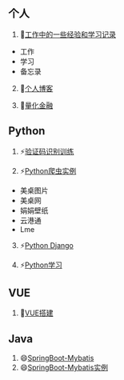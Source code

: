 
<!--

### Hi there 👋


**h521822/h521822** is a ✨ _special_ ✨ repository because its `README.md` (this file) appears on your GitHub profile.

Here are some ideas to get you started:

- 🔭 I’m currently working on ...
- 🌱 I’m currently learning ...
- 👯 I’m looking to collaborate on ...
- 🤔 I’m looking for help with ...
- 💬 Ask me about ...
- 📫 How to reach me: ...
- 😄 Pronouns: ...
- ⚡ Fun fact: ...
-->


## 个人

1. 🌱[工作中的一些经验和学习记录](https://github.com/h521822/work-file)

- 工作
- 学习
- 备忘录

2. 🌱[个人博客](https://github.com/h521822/h521822.github.io)

3. 🌱[量化金融](https://github.com/h521822/quantitative_finance)

## Python

1. ⚡[验证码识别训练](https://github.com/h521822/verification-code)

2. ⚡[Python爬虫实例](https://github.com/h521822/python-crawler)

- 美桌图片
- 美桌网
- 娟娟壁纸
- 云港通
- Lme

3. ⚡[Python Django](https://github.com/h521822/djangoLearn)

4. ⚡[Python学习](https://github.com/h521822/python-maiden)



## VUE

1. 🔭[VUE搭建](https://github.com/h521822/VUE-Learn)


## Java

1. 😄[SpringBoot-Mybatis](https://github.com/h521822/SpringBoot-Mybatis)
2. 😄[SpringBoot-Mybatis实例](https://github.com/h521822/wanbao-frame-wbmining)
